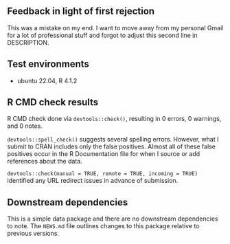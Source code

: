 ## Feedback in light of first rejection

This was a mistake on my end. I want to move away from my personal Gmail for a lot of professional stuff and forgot to adjust this second line in DESCRIPTION.

## Test environments

* ubuntu 22.04, R 4.1.2

## R CMD check results

R CMD check done via `devtools::check()`, resulting in 0 errors, 0 warnings, and 0 notes.

`devtools::spell_check()` suggests several spelling errors. However, what I submit to CRAN includes only the false positives. Almost all of these false positives occur in the R Documentation file for when I source or add references about the data.

`devtools::check(manual = TRUE, remote = TRUE, incoming = TRUE)` identified any URL redirect issues in advance of submission.

## Downstream dependencies

This is a simple data package and there are no downstream dependencies to note. The `NEWS.md` file outlines changes to this package relative to previous versions.
